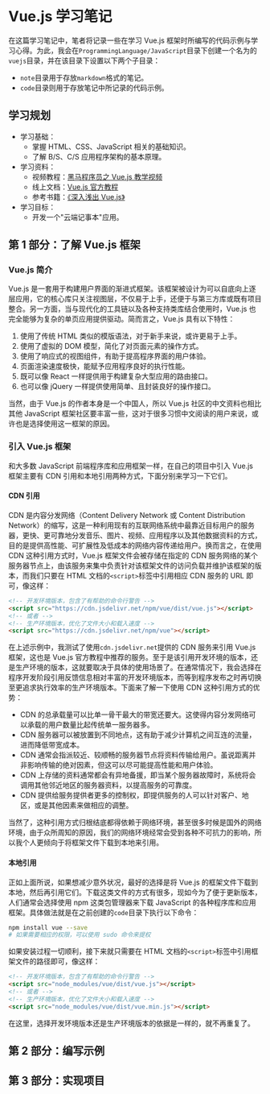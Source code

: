 # Vue.js 学习笔记

在这篇学习笔记中，笔者将记录一些在学习 Vue.js 框架时所编写的代码示例与学习心得。为此，我会在`ProgrammingLanguage/JavaScript`目录下创建一个名为的`vuejs`目录，并在该目录下设置以下两个子目录：

- `note`目录用于存放`markdown`格式的笔记。
- `code`目录则用于存放笔记中所记录的代码示例。

## 学习规划

- 学习基础：
  - 掌握 HTML、CSS、JavaScript 相关的基础知识。
  - 了解 B/S、C/S 应用程序架构的基本原理。
- 学习资料：
  - 视频教程：[黑马程序员之 Vue.js 教学视频](https://www.bilibili.com/video/BV12J411m7MG?p=1)
  - 线上文档：[Vue.js 官方教程](https://cn.vuejs.org/v2/guide/)
  - 参考书籍：[《深入浅出 Vue.js》](https://book.douban.com/subject/32581281/)
- 学习目标：
  - 开发一个"云端记事本"应用。

## 第 1 部分：了解 Vue.js 框架

### Vue.js 简介

Vue.js 是一套用于构建用户界面的渐进式框架。该框架被设计为可以自底向上逐层应用，它的核心库只关注视图层，不仅易于上手，还便于与第三方库或既有项目整合。另一方面，当与现代化的工具链以及各种支持类库结合使用时，Vue.js 也完全能够为复杂的单页应用提供驱动。简而言之，Vue.js 具有以下特性：

1. 使用了传统 HTML 类似的模版语法，对于新手来说，或许更易于上手。
2. 使用了虚拟的 DOM 模型，简化了对页面元素的操作方式。
3. 使用了响应式的视图组件，有助于提高程序界面的用户体验。
4. 页面渲染速度极快，能赋予应用程序良好的执行性能。
5. 既可以像 React 一样提供用于构建复杂大型应用的路由接口。
6. 也可以像 jQuery 一样提供使用简单、且封装良好的操作接口。

当然，由于 Vue.js 的作者本身是一个中国人，所以 Vue.js 社区的中文资料也相比其他 JavaScript 框架社区要丰富一些，这对于很多习惯中文阅读的用户来说，或许也是选择使用这一框架的原因。

### 引入 Vue.js 框架

和大多数 JavaScript 前端程序库和应用框架一样，在自己的项目中引入 Vue.js 框架主要有 CDN 引用和本地引用两种方式，下面分别来学习一下它们。

#### CDN 引用

CDN 是内容分发网络（Content Delivery Network 或 Content Distribution Network）的缩写，这是一种利用现有的互联网络系统中最靠近目标用户的服务器，更快、更可靠地分发音乐、图片、视频、应用程序以及其他数据资料的方式，目的是提供高性能、可扩展性及低成本的网络内容传递给用户。换而言之，在使用 CDN 这种引用方式时，Vue.js 框架文件会被存储在指定的 CDN 服务网络的某个服务器节点上，由该服务来集中负责针对该框架文件的访问负载并维护该框架的版本，而我们只要在 HTML 文档的`<script>`标签中引用相应 CDN 服务的 URL 即可，像这样：

```HTML
<!-- 开发环境版本，包含了有帮助的命令行警告 -->
<script src="https://cdn.jsdelivr.net/npm/vue/dist/vue.js"></script>
<!-- 或者 -->
<!-- 生产环境版本，优化了文件大小和载入速度 -->
<script src="https://cdn.jsdelivr.net/npm/vue"></script>
```

在上述示例中，我测试了使用`cdn.jsdelivr.net`提供的 CDN 服务来引用 Vue.js 框架，这也是 Vue.js 官方教程中推荐的服务。至于是该引用开发环境的版本，还是生产环境的版本，这就要取决于具体的使用场景了。在通常情况下，我会选择在程序开发阶段引用反馈信息相对丰富的开发环境版本，而等到程序发布之时再切换至更追求执行效率的生产环境版本。下面来了解一下使用 CDN 这种引用方式的优势：

- CDN 的总承载量可以比单一骨干最大的带宽还要大。这使得内容分发网络可以承载的用户数量比起传统单一服务器多。
- CDN 服务器可以被放置到不同地点，这有助于减少计算机之间互连的流量，进而降低带宽成本。
- CDN 通常会指派较近、较顺畅的服务器节点将资料传输给用户。虽说距离并非影响传输的绝对因素，但这可以尽可能提高性能和用户体验。
- CDN 上存储的资料通常都会有异地备援，即当某个服务器故障时，系统将会调用其他邻近地区的服务器资料，以提高服务的可靠度。
- CDN 提供给服务提供者更多的控制权，即提供服务的人可以针对客户、地区，或是其他因素来做相应的调整。

当然了，这种引用方式归根结底都得依赖于网络环境，甚至很多时候是国外的网络环境，由于众所周知的原因，我们的网络环境经常会受到各种不可抗力的影响，所以我个人更倾向于将框架文件下载到本地来引用。

#### 本地引用

正如上面所说，如果想减少意外状况，最好的选择是将 Vue.js 的框架文件下载到本地，然后再引用它们。下载这类文件的方式有很多，现如今为了便于更新版本，人们通常会选择使用 npm 这类包管理器来下载 JavaScript 的各种程序库和应用框架。具体做法就是在之前创建的`code`目录下执行以下命令：

```bash
npm install vue --save
# 如果需要相应的权限，可以使用 sudo 命令来提权
```

如果安装过程一切顺利，接下来就只需要在 HTML 文档的`<script>`标签中引用框架文件的路径即可，像这样：

```HTML
<!-- 开发环境版本，包含了有帮助的命令行警告 -->
<script src="node_modules/vue/dist/vue.js"></script>
<!-- 或者 -->
<!-- 生产环境版本，优化了文件大小和载入速度 -->
<script src="node_modules/vue/dist/vue.min.js"></script>
```

在这里，选择开发环境版本还是生产环境版本的依据是一样的，就不再重复了。

## 第 2 部分：编写示例

## 第 3 部分：实现项目
